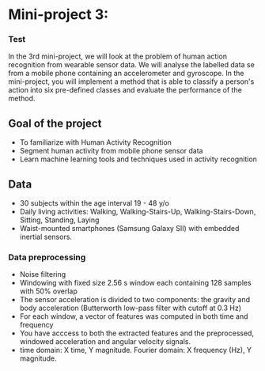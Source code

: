# Mini-project 3: 
### Test
In the 3rd mini-project, we will look at the problem of human action recognition from wearable sensor data. We will analyse the labelled data se from a mobile phone containing an accelerometer and gyroscope.
In the mini-project, you will implement a method that is able to classify a person's action into six pre-defined classes and evaluate the performance of the method.

## Goal of the project
+ To familiarize with Human Activity Recognition  
+ Segment human activity from mobile phone sensor data
+ Learn machine learning tools and techniques used in activity recognition

## Data
+ 30 subjects within the age interval 19 - 48 y/o
+ Daily living activities: Walking, Walking-Stairs-Up, Walking-Stairs-Down, Sitting, Standing, Laying
+ Waist-mounted smartphones (Samsung Galaxy SII) with embedded inertial sensors.

### Data preprocessing
+ Noise filtering
+ Windowing with fixed size 2.56 s window each containing 128 samples with 50% overlap
+ The sensor acceleration is divided to two components: the gravity and body acceleration (Butterworth low-pass filter with cutoff at 0.3 Hz)
+ For each window, a vector of features was computed in both time and frequency
+ You have acccess to both the extracted features and the preprocessed, windowed acceleration and angular velocity signals.
+ time domain: X time, Y magnitude. Fourier domain: X frequency (Hz), Y magnitude. 
